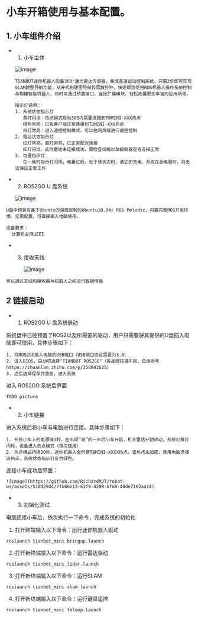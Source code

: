 # 小车开箱使用与基本配置。

## 1. 小车组件介绍
- 1. 小车主体

  ![image](https://github.com/RichardMJT/robot-ws/assets/51042944/bc64fe06-7ccb-4ce8-ab6d-ab2530c6cb7e)
  ```
  TIANBOT迷你机器人配备360°激光雷达传感器，集成差速运动控制系统，只需3步即可实现SLAM建图导航功能，从开机到建图导航仅需数秒钟，快速帮您使用ROS机器人操作系统控制与构建智能机器人，同时可通过预置接口，连接扩展模块，轻松拓展更加丰富的应用场景。
  ```
  ```
  指示灯说明：
  1. 系统状态指示灯
     黄灯闪烁：热点模式启动30S内需要连接到TBMINI-XXX热点
     绿色常亮：已有客户端正常连接到TBMINI-XXX热点
     白灯常亮：进入遥控控制模式，可以在网页端进行遥控控制
  2. 雷达状态指示灯
     红灯常亮，蓝灯常亮，已正常配对连接
     红灯闪烁，此时雷达未连接成功，需检查线路以及接收器是否连接正常
  3. 电量指示灯
     在一格时指示灯闪烁，电量过低，处于该状态时，请立即充电，系统在此电量时，将无法保证正常工作
  ```
- 2.  ROS2GO U 盘系统


  ![image](https://github.com/RichardMJT/robot-ws/assets/51042944/033f1909-62ac-4f48-b3df-8b9e70d939f8)
  
```
U盘中预装有基于Ubuntu的深度定制的Ubuntu18.04+ ROS Melodic，内置完整ROS开发环境，无需配置，可直接插入电脑使用。
```
```
设备要求：
  计算机支持UEFI
```
- 3. 接收天线
     
     ![image](https://github.com/RichardMJT/robot-ws/assets/51042944/11634332-9b4a-4c3f-af30-8ee6968e558c)

```
可以通过天线和接收器与机器人之间进行数据传输
```

## 2 链接启动
- 1. ROS2GO U 盘系统启动

系统盘中已经预置了ROS2以及所需要的驱动，用户只需要将其提供的U盘插入电脑即可使用，具体步骤如下：
```
1. 将ROS2GO插入电脑的USB端口（USB端口协议需要为3.0）
2. 进入BIOS，启动项选择"TIANBOT ROS2GO"（各品牌按键不同，具体参考https://zhuanlan.zhihu.com/p/358043625）
3. 之后选择保存并重启，进入系统
```
进入 ROS2GO 系统后界面
```
TODO picture
```
- 2. 小车链接

进入系统后将小车与电脑进行连接，具体步骤如下：
```
1. 长按小车上的电源键3秒，在出现“滴”的一声后小车开启，机关雷达开始转动，系统灯黄灯闪烁，设备进入热点模式（首次使用）
2. 热点模式持续30秒，迷你机器人会创建TBMINI-XXXX热点，该热点未加密，使用电脑连接该热点，系统状态指示灯变为绿色。
```
连接小车成功后界面：
```
![image](https://github.com/RichardMJT/robot-ws/assets/51042944/7fb86e13-61f9-4208-bfd0-40de7162aa14)

```

- 3. 初始化测试

电脑连接小车后，依次执行一下命令，完成系统的初始化

1. 打开终端输入以下命令：运行迷你机器人驱动
```
roslaunch tianbot_mini bringup.launch
```
2. 打开新终端输入以下命令：运行雷达驱动
```
roslaunch tianbot_mini lidar.launch
```
3. 打开新终端输入以下命令：运行SLAM
```
roslaunch tianbot_mini slam.launch
```
4. 打开新终端输入以下命令：运行键盘遥控
```
roslaunch tianbot_mini teleop.launch
```
```








